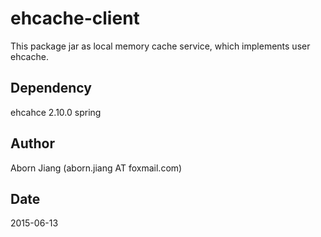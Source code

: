 # ehcache-client
This package jar as local memory cache service, which implements user ehcache.

## Dependency
ehcahce 2.10.0
spring

## Author
Aborn Jiang (aborn.jiang AT foxmail.com)

## Date
2015-06-13
